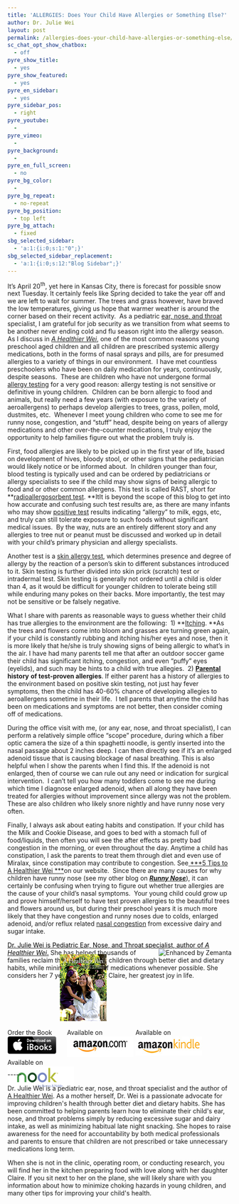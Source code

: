 ```yaml
---
title: 'ALLERGIES: Does Your Child Have Allergies or Something Else?'
author: Dr. Julie Wei
layout: post
permalink: /allergies-does-your-child-have-allergies-or-something-else/
sc_chat_opt_show_chatbox:
  - off
pyre_show_title:
  - yes
pyre_show_featured:
  - yes
pyre_en_sidebar:
  - yes
pyre_sidebar_pos:
  - right
pyre_youtube:
  - 
pyre_vimeo:
  - 
pyre_background:
  - 
pyre_en_full_screen:
  - no
pyre_bg_color:
  - 
pyre_bg_repeat:
  - no-repeat
pyre_bg_position:
  - top left
pyre_bg_attach:
  - fixed
sbg_selected_sidebar:
  - 'a:1:{i:0;s:1:"0";}'
sbg_selected_sidebar_replacement:
  - 'a:1:{i:0;s:12:"Blog Sidebar";}'
---
```

It’s April 20<sup>th</sup>, yet here in Kansas City, there is forecast for possible snow next Tuesday. It certainly feels like Spring decided to take the year off and we are left to wait for summer. The trees and grass however, have braved the low temperatures, giving us hope that warmer weather is around the corner based on their recent activity.  As a pediatric <a class="zem_slink" title="Otolaryngology" href="http://en.wikipedia.org/wiki/Otolaryngology" target="_blank" rel="wikipedia">ear, nose, and throat</a> specialist, I am grateful for job security as we transition from what seems to be another never ending cold and flu season right into the allergy season.  As I discuss in [*A Healthier Wei*][1], one of the most common reasons young preschool aged children and all children are prescribed systemic allergy medications, both in the forms of nasal sprays and pills, are for presumed allergies to a variety of things in our environment.  I have met countless preschoolers who have been on daily medication for years, continuously, despite seasons.  These are children who have not undergone formal <a class="zem_slink" title="Allergy test" href="http://en.wikipedia.org/wiki/Allergy_test" target="_blank" rel="wikipedia">allergy testing</a> for a very good reason: allergy testing is not sensitive or definitive in young children.  Children can be born allergic to food and animals, but really need a few years (with exposure to the variety of aeroallergens) to perhaps develop allergies to trees, grass, pollen, mold, dustmites, etc.  Whenever I meet young children who come to see me for runny nose, congestion, and “stuff” head, despite being on years of allergy medications and other over-the-counter medications, I truly enjoy the opportunity to help families figure out what the problem truly is.

First, food allergies are likely to be picked up in the first year of life, based on development of hives, bloody stool, or other signs that the pediatrician would likely notice or be informed about.  In children younger than four, blood testing is typically used and can be ordered by pediatricians or allergy specialists to see if the child may show signs of being allergic to food and or other common allergens. This test is called RAST, short for **<a class="zem_slink" title="RAST test" href="http://en.wikipedia.org/wiki/RAST_test" target="_blank" rel="wikipedia">radioallergosorbent test</a>. **ItIt is beyond the scope of this blog to get into how accurate and confusing such test results are, as there are many infants who may show <a class="zem_slink" title="Medical test" href="http://en.wikipedia.org/wiki/Medical_test" target="_blank" rel="wikipedia">positive test</a> results indicating “allergy” to milk, eggs, etc, and truly can still tolerate exposure to such foods without significant medical issues.  By the way, nuts are an entirely different story and any allergies to tree nut or peanut must be discussed and worked up in detail with your child’s primary physician and allergy specialists.

Another test is a <a class="zem_slink" title="Skin allergy test" href="http://en.wikipedia.org/wiki/Skin_allergy_test" target="_blank" rel="wikipedia">skin allergy test</a>, which determines presence and degree of allergy by the reaction of a person&#8217;s skin to different substances introduced to it. Skin testing is further divided into skin prick (scratch) test or intradermal test. Skin testing is generally not ordered until a child is older than 4, as it would be difficult for younger children to tolerate being still while enduring many pokes on their backs. More importantly, the test may not be sensitive or be falsely negative.

What I share with parents as reasonable ways to guess whether their child has true allergies to the environment are the following:  1) **<a class="zem_slink" title="Itch" href="http://en.wikipedia.org/wiki/Itch" target="_blank" rel="wikipedia">Itching</a>. **As the trees and flowers come into bloom and grasses are turning green again, if your child is constantly rubbing and itching his/her eyes and nose, then it is more likely that he/she is truly showing signs of being allergic to what’s in the air. I have had many parents tell me that after an outdoor soccer game their child has significant itching, congestion, and even “puffy” eyes (eyelids), and such may be hints to a child with true allegies.  2) **<a class="zem_slink" title="Parent" href="http://en.wikipedia.org/wiki/Parent" target="_blank" rel="wikipedia">Parental</a> history** **of test-proven allergies**. If either parent has a history of allergies to the environment based on positive skin testing, not just hay fever symptoms, then the child has 40-60% chance of developing allegies to aeroallergens sometime in their life.  I tell parents that anytime the child has been on medications and symptoms are not better, then consider coming off of medications.

During the office visit with me, (or any ear, nose, and throat specialist), I can perform a relatively simple office “scope” procedure, during which a fiber optic camera the size of a thin spaghetti noodle, is gently inserted into the nasal passage about 2 inches deep. I can then directly see if it’s an enlarged adenoid tissue that is causing blockage of nasal breathing. This is also helpful when I show the parents when I find this. If the adenoid is not enlarged, then of course we can rule out any need or indication for surgical intervention.  I can’t tell you how many toddlers come to see me during which time I diagnose enlarged adenoid, when all along they have been treated for allergies without improvement since allergy was not the problem. These are also children who likely snore nightly and have runny nose very often.

Finally, I always ask about eating habits and constipation. If your child has the Milk and Cookie Disease, and goes to bed with a stomach full of food/liquids, then often you will see the after effects as pretty bad congestion in the morning, or even throughout the day. Anytime a child has constipation, I ask the parents to treat them through diet and even use of Miralax, since constipation may contribute to congestion. See[ ***5 Tips to A Healthier Wei ***][2]on our website.  Since there are many causes for why children have runny nose (see my other blog on [***Runny Nose***][3]), it can certainly be confusing when trying to figure out whether true allergies are the cause of your child’s nasal symptoms.  Your young child could grow up and prove himself/herself to have test proven allergies to the beautiful trees and flowers around us, but during their preschool years it is much more likely that they have congestion and runny noses due to colds, enlarged adenoid, and/or reflux related <a class="zem_slink" title="Nasal congestion" href="http://en.wikipedia.org/wiki/Nasal_congestion" target="_blank" rel="wikipedia">nasal congestion</a> from excessive dairy and sugar intake.

<div class="zemanta-pixie" style="margin-top: 10px; height: 15px;">
  <a class="zemanta-pixie-a" title="Dr. Wei" href="dr-wei/"><span style="color: #000000;">Dr. Julie Wei is Pediatric Ear, Nose, and Throat specialist, author of <em>A Healthier Wei</em>.</span><img class="zemanta-pixie-img" style="border: none; float: right;" alt="Enhanced by Zemanta" src="http://img.zemanta.com/zemified_e.png?x-id=b8beff8f-f017-4fac-8d8d-0f7aef52b5a2" /></a> She has helped thousands of families reclaim the health of their children through better diet and dietary habits, while minimizing the use of medications whenever possible. She considers her 7 year old daughter Claire, her greatest joy in life.
</div>

<span style="width:105px;display:table;margin:0 auto;"><a href="the-book/"><img src="/wp-content/uploads/2014/04/AHealthierWei_cover_150.png" /></a></span>

<p style="height:80px">
  <span style="width:130px;display:inline-block;vertical-align:top;"> Order the Book <a href="https://itunes.apple.com/us/book/a-healthier-wei/id806784060?ls=1&mt=11#" target="_blank" > <img class="size-full wp-image-944" alt="Apple iBooks" title="Apple iBooks" src="/wp-content/uploads/2014/02/Download_on_iBooks_Badge_US-UK_110x40_090513.png" width="110" height="40" /></a> </span> <span style="width:150px;display:inline-block;vertical-align:top;">Available on <a href="http://amzn.to/1fSNqeb" target="_blank" > <img class="size-full wp-image-945" alt="Amazon.com" title="Amazon.com" src="/wp-content/uploads/2014/02/amazon_com_logo_160.jpg" width="160" height="47" /> </a> </span> <span  style="width:150px;display:inline-block;vertical-align:top;">Available on <a href="http://amzn.to/1eHEfNl" target="_blank" > <img class="size-full wp-image-946" alt="Amazon Kindle" title="Amazon Kindle" src="/wp-content/uploads/2014/02/kindle_logo_160.jpg" width="160" height="43" /> </a> </span> <span style="width:150px;display:inline-block;vertical-align:top;">Available on <a href="http://www.barnesandnoble.com/w/a-healthier-wei-julie-wei/1118260302?ean=2940148244592&itm=1&usri=2940148244592" target="_blank" > <img class="size-full wp-image-947" alt="Nook" title="Nook" src="/wp-content/uploads/2014/02/nook_logo_160.png" width="160" height="52" /></a> </span>
</p>

\-----

Dr. Julie Wei is a pediatric ear, nose, and throat specialist and the author of [A Healthier Wei][4]. As a mother herself, Dr. Wei is a passionate advocate for improving children's health through better diet and dietary habits. She has been committed to helping parents learn how to eliminate their child's ear, nose, and throat problems simply by reducing excessive sugar and dairy intake, as well as minimizing habitual late night snacking. She hopes to raise awareness for the need for accountability by both medical professionals and parents to ensure that children are not prescribed or take unnecessary medications long term. 

When she is not in the clinic, operating room, or conducting research, you will find her in the kitchen preparing food with love along with her daughter Claire. If you sit next to her on the plane, she will likely share with you information about how to minimize choking hazards in young children, and many other tips for improving your child's health.

 [1]: the-book/ "The Book"
 [2]: 5-tips/ "5 Tips to A Healthier Wei"
 [3]: top-3-reasons-why-your-child-has-runny-nose-all-the-time/ "Top 3 Reasons Why Your Child Has Runny Nose All the Time"
 [4]: the-book